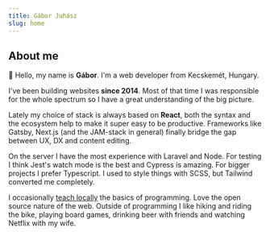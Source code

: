 ```yaml
---
title: Gábor Juhász
slug: home
---
```


## About me

👋 Hello, my name is **Gábor**. I'm a web developer from Kecskemét, Hungary.

I've been building websites **since 2014**. Most of that time I was responsible for the whole spectrum so I have a great understanding of the big picture.

Lately my choice of stack is always based on **React**, both the syntax and the ecosystem help to make it super easy to be productive. Frameworks like Gatsby, Next.js (and the JAM-stack in general) finally bridge the gap between UX, DX and content editing.

<!--more-->

On the server I have the most experience with Laravel and Node. For testing I think Jest's watch mode is the best and Cypress is amazing. For bigger projects I prefer Typescript. I used to style things with SCSS, but Tailwind converted me completely.

I occasionally
[teach locally](https://workshop.dromedar.design/)
the basics of programming. Love the open source nature of the web. Outside of programming I like hiking and riding the bike, playing board games, drinking beer with friends and watching Netflix with my wife.
